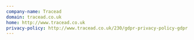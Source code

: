 ```yaml
---
company-name: Tracead
domain: tracead.co.uk
home: http://www.tracead.co.uk
privacy-policy: http://www.tracead.co.uk/230/gdpr-privacy-policy-gdpr
---
```




